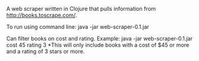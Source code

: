 A web scraper written in Clojure that pulls information from http://books.toscrape.com/.

To run using command line: java -jar web-scraper-0.1.jar

Can filter books on cost and rating. Example: java -jar web-scraper-0.1.jar cost 45 rating 3
  *This will only include books with a cost of $45 or more and a rating of 3 stars or more.

